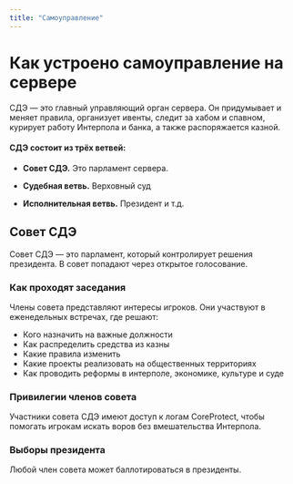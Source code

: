 ```yaml
---
title: "Самоуправление"
---
```


# Как устроено самоуправление на сервере

СДЭ — это главный управляющий орган сервера. Он придумывает и меняет правила, организует ивенты, следит за хабом и спавном, курирует работу Интерпола и банка, а также распоряжается казной.

<CustomBlock>

#### СДЭ состоит из трёх ветвей:

- **Совет СДЭ.** Это парламент сервера.

- **Судебная ветвь.** Верховный суд

- **Исполнительная ветвь.** Президент и т.д.

</CustomBlock>

## Совет СДЭ

Совет СДЭ — это парламент, который контролирует решения президента. В совет попадают через открытое голосование.



### Как проходят заседания

Члены совета представляют интересы игроков. Они участвуют в еженедельных встречах, где решают:

- Кого назначить на важные должности
- Как распределить средства из казны
- Какие правила изменить
- Какие проекты реализовать на общественных территориях
- Как проводить реформы в интерполе, экономике, культуре и суде

### Привилегии членов совета

Участники совета СДЭ имеют доступ к логам CoreProtect, чтобы помогать игрокам искать воров без вмешательства Интерпола.

### Выборы президента

Любой член совета может баллотироваться в президенты.

